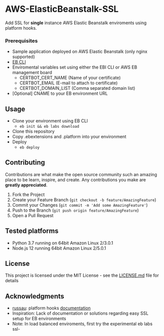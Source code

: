 # AWS-ElasticBeanstalk-SSL

Add SSL for **single** instance AWS Elastic Beanstalk enviroments using platform hooks.

### Prerequisites

- Sample application deployed on AWS Elastic Beanstalk (only nginx supported)
- [EB CLI](https://github.com/aws/aws-elastic-beanstalk-cli-setup)
- Enviromental variables set using either the EBI CLI or AWS EB management board
  - CERTBOT_CERT_NAME (Name of your certificate)
  - CERTBOT_EMAIL (E-mail to attach to certificate)
  - CERTBOT_DOMAIN_LIST (Comma separated domain list)
- [Optional] CNAME to your EB environment URL

## Usage

- Clone your environment using EB CLI
    - `eb init && eb labs download`
- Clone this repository
- Copy .ebextensions and .platform into your environment
- Deploy
    - `eb deploy`

## Contributing

Contributions are what make the open source community such an amazing place to be learn, inspire, and create. Any contributions you make are **greatly appreciated**.

1. Fork the Project
2. Create your Feature Branch (`git checkout -b feature/AmazingFeature`)
3. Commit your Changes (`git commit -m 'Add some AmazingFeature'`)
4. Push to the Branch (`git push origin feature/AmazingFeature`)
5. Open a Pull Request

## Tested platforms

- Python 3.7 running on 64bit Amazon Linux 2/3.0.1
- Node.js 12 running 64bit Amazon Linux 2/5.0.1

## License

This project is licensed under the MIT License - see the [LICENSE.md](https://github.com/HausCloud/AWS-ElasticBeanstalk-SSL/blob/master/LICENSE) file for details

## Acknowledgments

- [russau](https://github.com/russau): platform hooks [documentation](https://docs.aws.amazon.com/elasticbeanstalk/latest/dg/platforms-linux-extend.html)
- Inspiration: Lack of documentation or solutions regarding easy SSL setup for EB environments
- Note: In load balanced enviroments, first try the experimental eb labs ssl-